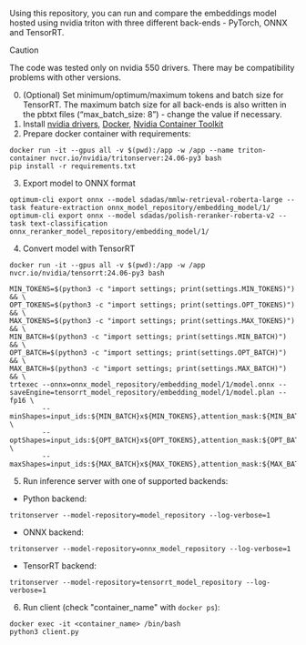 Using this repository, you can run and compare the embeddings model hosted using nvidia triton with three different back-ends - PyTorch, ONNX and TensorRT.

> [!CAUTION]
> The code was tested only on nvidia 550 drivers. There may be compatibility problems with other versions.

0. (Optional) Set minimum/optimum/maximum tokens and batch size for TensorRT. The maximum batch size for all back-ends is also written in the pbtxt files (“max_batch_size: 8”) - change the value if necessary.
1. Install [nvidia drivers](https://ubuntu.com/server/docs/nvidia-drivers-installation), [Docker](https://docs.docker.com/engine/install/), [Nvidia Container Toolkit](https://docs.nvidia.com/datacenter/cloud-native/container-toolkit/latest/install-guide.html)
2. Prepare docker container with requirements:
```shell
docker run -it --gpus all -v $(pwd):/app -w /app --name triton-container nvcr.io/nvidia/tritonserver:24.06-py3 bash
pip install -r requirements.txt
```
3. Export model to ONNX format
```shell
optimum-cli export onnx --model sdadas/mmlw-retrieval-roberta-large --task feature-extraction onnx_model_repository/embedding_model/1/
optimum-cli export onnx --model sdadas/polish-reranker-roberta-v2 --task text-classification onnx_reranker_model_repository/embedding_model/1/
```
4. Convert model with TensorRT
```shell
docker run -it --gpus all -v $(pwd):/app -w /app nvcr.io/nvidia/tensorrt:24.06-py3 bash

MIN_TOKENS=$(python3 -c "import settings; print(settings.MIN_TOKENS)") && \
OPT_TOKENS=$(python3 -c "import settings; print(settings.OPT_TOKENS)") && \
MAX_TOKENS=$(python3 -c "import settings; print(settings.MAX_TOKENS)") && \
MIN_BATCH=$(python3 -c "import settings; print(settings.MIN_BATCH)") && \
OPT_BATCH=$(python3 -c "import settings; print(settings.OPT_BATCH)") && \
MAX_BATCH=$(python3 -c "import settings; print(settings.MAX_BATCH)") && \
trtexec --onnx=onnx_model_repository/embedding_model/1/model.onnx --saveEngine=tensorrt_model_repository/embedding_model/1/model.plan --fp16 \
        --minShapes=input_ids:${MIN_BATCH}x${MIN_TOKENS},attention_mask:${MIN_BATCH}x${MIN_TOKENS} \
        --optShapes=input_ids:${OPT_BATCH}x${OPT_TOKENS},attention_mask:${OPT_BATCH}x${OPT_TOKENS} \
        --maxShapes=input_ids:${MAX_BATCH}x${MAX_TOKENS},attention_mask:${MAX_BATCH}x${MAX_TOKENS}
```
5. Run inference server with one of supported backends:
- Python backend:
```shell
tritonserver --model-repository=model_repository --log-verbose=1
```
- ONNX backend:
```shell
tritonserver --model-repository=onnx_model_repository --log-verbose=1
```
- TensorRT backend:
```shell
tritonserver --model-repository=tensorrt_model_repository --log-verbose=1
```
6. Run client (check "container_name" with ```docker ps```):
```shell
docker exec -it <container_name> /bin/bash
python3 client.py
```